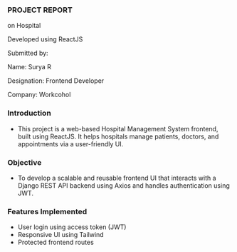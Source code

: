 ### PROJECT REPORT
on Hospital

Developed using ReactJS

Submitted by:

Name: Surya R

Designation: Frontend Developer

Company: Workcohol

### Introduction

* This project is a web-based Hospital Management System frontend, built using ReactJS. It helps hospitals manage patients, doctors, and appointments via a user-friendly UI.

### Objective

* To develop a scalable and reusable frontend UI that interacts with a Django REST API backend using Axios and handles authentication using JWT.

### Features Implemented

* User login using access token (JWT)
* Responsive UI using Tailwind
* Protected frontend routes
